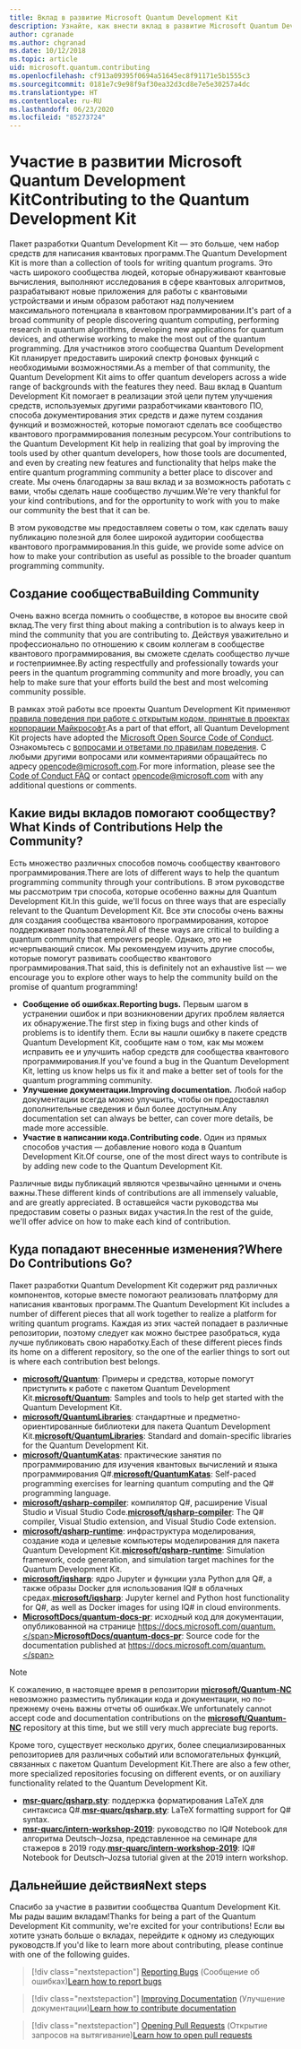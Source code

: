 ```yaml
---
title: Вклад в развитие Microsoft Quantum Development Kit
description: Узнайте, как внести вклад в развитие Microsoft Quantum Development Kit и в деятельность сообщества квантовой разработки.
author: cgranade
ms.author: chgranad
ms.date: 10/12/2018
ms.topic: article
uid: microsoft.quantum.contributing
ms.openlocfilehash: cf913a09395f0694a51645ec8f91171e5b1555c3
ms.sourcegitcommit: 0181e7c9e98f9af30ea32d3cd8e7e5e30257a4dc
ms.translationtype: HT
ms.contentlocale: ru-RU
ms.lasthandoff: 06/23/2020
ms.locfileid: "85273724"
---
```

# <a name="contributing-to-the-quantum-development-kit"></a><span data-ttu-id="d5d84-103">Участие в развитии Microsoft Quantum Development Kit</span><span class="sxs-lookup"><span data-stu-id="d5d84-103">Contributing to the Quantum Development Kit</span></span>

<span data-ttu-id="d5d84-104">Пакет разработки Quantum Development Kit — это больше, чем набор средств для написания квантовых программ.</span><span class="sxs-lookup"><span data-stu-id="d5d84-104">The Quantum Development Kit is more than a collection of tools for writing quantum programs.</span></span>
<span data-ttu-id="d5d84-105">Это часть широкого сообщества людей, которые обнаруживают квантовые вычисления, выполняют исследования в сфере квантовых алгоритмов, разрабатывают новые приложения для работы с квантовыми устройствами и иным образом работают над получением максимального потенциала в квантовом программировании.</span><span class="sxs-lookup"><span data-stu-id="d5d84-105">It's part of a broad community of people discovering quantum computing, performing research in quantum algorithms, developing new applications for quantum devices, and otherwise working to make the most out of the quantum programming.</span></span>
<span data-ttu-id="d5d84-106">Для участников этого сообщества Quantum Development Kit планирует предоставить широкий спектр фоновых функций с необходимыми возможностями.</span><span class="sxs-lookup"><span data-stu-id="d5d84-106">As a member of that community, the Quantum Development Kit aims to offer quantum developers across a wide range of backgrounds with the features they need.</span></span>
<span data-ttu-id="d5d84-107">Ваш вклад в Quantum Development Kit помогает в реализации этой цели путем улучшения средств, используемых другими разработчиками квантового ПО, способа документирования этих средств и даже путем создания функций и возможностей, которые помогают сделать все сообщество квантового программирования полезным ресурсом.</span><span class="sxs-lookup"><span data-stu-id="d5d84-107">Your contributions to the Quantum Development Kit help in realizing that goal by improving the tools used by other quantum developers, how those tools are documented, and even by creating new features and functionality that helps make the entire quantum programming community a better place to discover and create.</span></span>
<span data-ttu-id="d5d84-108">Мы очень благодарны за ваш вклад и за возможность работать с вами, чтобы сделать наше сообщество лучшим.</span><span class="sxs-lookup"><span data-stu-id="d5d84-108">We're very thankful for your kind contributions, and for the opportunity to work with you to make our community the best that it can be.</span></span>

<span data-ttu-id="d5d84-109">В этом руководстве мы предоставляем советы о том, как сделать вашу публикацию полезной для более широкой аудитории сообщества квантового программирования.</span><span class="sxs-lookup"><span data-stu-id="d5d84-109">In this guide, we provide some advice on how to make your contribution as useful as possible to the broader quantum programming community.</span></span>

## <a name="building-community"></a><span data-ttu-id="d5d84-110">Создание сообщества</span><span class="sxs-lookup"><span data-stu-id="d5d84-110">Building Community</span></span>

<span data-ttu-id="d5d84-111">Очень важно всегда помнить о сообществе, в которое вы вносите свой вклад.</span><span class="sxs-lookup"><span data-stu-id="d5d84-111">The very first thing about making a contribution is to always keep in mind the community that you are contributing to.</span></span>
<span data-ttu-id="d5d84-112">Действуя уважительно и профессионально по отношению к своим коллегам в сообществе квантового программирования, вы сможете сделать сообщество лучше и гостеприимнее.</span><span class="sxs-lookup"><span data-stu-id="d5d84-112">By acting respectfully and professionally towards your peers in the quantum programming community and more broadly, you can help to make sure that your efforts build the best and most welcoming community possible.</span></span>

<span data-ttu-id="d5d84-113">В рамках этой работы все проекты Quantum Development Kit применяют [правила поведения при работе с открытым кодом, принятые в проектах корпорации Майкрософт](https://opensource.microsoft.com/codeofconduct/).</span><span class="sxs-lookup"><span data-stu-id="d5d84-113">As a part of that effort, all Quantum Development Kit projects have adopted the [Microsoft Open Source Code of Conduct](https://opensource.microsoft.com/codeofconduct/).</span></span>
<span data-ttu-id="d5d84-114">Ознакомьтесь с [вопросами и ответами по правилам поведения](https://opensource.microsoft.com/codeofconduct/faq/). С любыми другими вопросами или комментариями обращайтесь по адресу [opencode@microsoft.com](mailto:opencode@microsoft.com).</span><span class="sxs-lookup"><span data-stu-id="d5d84-114">For more information, please see the [Code of Conduct FAQ](https://opensource.microsoft.com/codeofconduct/faq/) or contact [opencode@microsoft.com](mailto:opencode@microsoft.com) with any additional questions or comments.</span></span>

## <a name="what-kinds-of-contributions-help-the-community"></a><span data-ttu-id="d5d84-115">Какие виды вкладов помогают сообществу?</span><span class="sxs-lookup"><span data-stu-id="d5d84-115">What Kinds of Contributions Help the Community?</span></span>

<span data-ttu-id="d5d84-116">Есть множество различных способов помочь сообществу квантового программирования.</span><span class="sxs-lookup"><span data-stu-id="d5d84-116">There are lots of different ways to help the quantum programming community through your contributions.</span></span>
<span data-ttu-id="d5d84-117">В этом руководстве мы рассмотрим три способа, которые особенно важны для Quantum Development Kit.</span><span class="sxs-lookup"><span data-stu-id="d5d84-117">In this guide, we'll focus on three ways that are especially relevant to the Quantum Development Kit.</span></span>
<span data-ttu-id="d5d84-118">Все эти способы очень важны для создания сообщества квантового программирования, которое поддерживает пользователей.</span><span class="sxs-lookup"><span data-stu-id="d5d84-118">All of these ways are critical to building a quantum community that empowers people.</span></span>
<span data-ttu-id="d5d84-119">Однако, это не исчерпывающий список. Мы рекомендуем изучить другие способы, которые помогут развивать сообщество квантового программирования.</span><span class="sxs-lookup"><span data-stu-id="d5d84-119">That said, this is definitely not an exhaustive list — we encourage you to explore other ways to help the community build on the promise of quantum programming!</span></span>

- <span data-ttu-id="d5d84-120">**Сообщение об ошибках.**</span><span class="sxs-lookup"><span data-stu-id="d5d84-120">**Reporting bugs.**</span></span> <span data-ttu-id="d5d84-121">Первым шагом в устранении ошибок и при возникновении других проблем является их обнаружение.</span><span class="sxs-lookup"><span data-stu-id="d5d84-121">The first step in fixing bugs and other kinds of problems is to identify them.</span></span> <span data-ttu-id="d5d84-122">Если вы нашли ошибку в пакете средств Quantum Development Kit, сообщите нам о том, как мы можем исправить ее и улучшить набор средств для сообщества квантового программирования.</span><span class="sxs-lookup"><span data-stu-id="d5d84-122">If you've found a bug in the Quantum Development Kit, letting us know helps us fix it and make a better set of tools for the quantum programming community.</span></span>
- <span data-ttu-id="d5d84-123">**Улучшение документации.**</span><span class="sxs-lookup"><span data-stu-id="d5d84-123">**Improving documentation.**</span></span> <span data-ttu-id="d5d84-124">Любой набор документации всегда можно улучшить, чтобы он предоставлял дополнительные сведения и был более доступным.</span><span class="sxs-lookup"><span data-stu-id="d5d84-124">Any documentation set can always be better, can cover more details, be made more accessible.</span></span>
- <span data-ttu-id="d5d84-125">**Участие в написании кода.**</span><span class="sxs-lookup"><span data-stu-id="d5d84-125">**Contributing code.**</span></span> <span data-ttu-id="d5d84-126">Один из прямых способов участия — добавление нового кода в Quantum Development Kit.</span><span class="sxs-lookup"><span data-stu-id="d5d84-126">Of course, one of the most direct ways to contribute is by adding new code to the Quantum Development Kit.</span></span>

<span data-ttu-id="d5d84-127">Различные виды публикаций являются чрезвычайно ценными и очень важны.</span><span class="sxs-lookup"><span data-stu-id="d5d84-127">These different kinds of contributions are all immensely valuable, and are greatly appreciated.</span></span>
<span data-ttu-id="d5d84-128">В оставшейся части руководства мы предоставим советы о разных видах участия.</span><span class="sxs-lookup"><span data-stu-id="d5d84-128">In the rest of the guide, we'll offer advice on how to make each kind of contribution.</span></span>

## <a name="where-do-contributions-go"></a><span data-ttu-id="d5d84-129">Куда попадают внесенные изменения?</span><span class="sxs-lookup"><span data-stu-id="d5d84-129">Where Do Contributions Go?</span></span>

<span data-ttu-id="d5d84-130">Пакет разработки Quantum Development Kit содержит ряд различных компонентов, которые вместе помогают реализовать платформу для написания квантовых программ.</span><span class="sxs-lookup"><span data-stu-id="d5d84-130">The Quantum Development Kit includes a number of different pieces that all work together to realize a platform for writing quantum programs.</span></span>
<span data-ttu-id="d5d84-131">Каждая из этих частей попадает в различные репозитории, поэтому следует как можно быстрее разобраться, куда лучше публиковать свою наработку.</span><span class="sxs-lookup"><span data-stu-id="d5d84-131">Each of these different pieces finds its home on a different repository, so the one of the earlier things to sort out is where each contribution best belongs.</span></span>

- <span data-ttu-id="d5d84-132">[**microsoft/Quantum**](https://github.com/Microsoft/Quantum): Примеры и средства, которые помогут приступить к работе с пакетом Quantum Development Kit.</span><span class="sxs-lookup"><span data-stu-id="d5d84-132">[**microsoft/Quantum**](https://github.com/Microsoft/Quantum): Samples and tools to help get started with the Quantum Development Kit.</span></span>
- <span data-ttu-id="d5d84-133">[**microsoft/QuantumLibraries**](https://github.com/Microsoft/QuantumLibraries): стандартные и предметно-ориентированные библиотеки для пакета Quantum Development Kit.</span><span class="sxs-lookup"><span data-stu-id="d5d84-133">[**microsoft/QuantumLibraries**](https://github.com/Microsoft/QuantumLibraries): Standard and domain-specific libraries for the Quantum Development Kit.</span></span>
- <span data-ttu-id="d5d84-134">[**microsoft/QuantumKatas**](https://github.com/Microsoft/QuantumKatas): практические занятия по программированию для изучения квантовых вычислений и языка программирования Q#.</span><span class="sxs-lookup"><span data-stu-id="d5d84-134">[**microsoft/QuantumKatas**](https://github.com/Microsoft/QuantumKatas): Self-paced programming exercises for learning quantum computing and the Q# programming language.</span></span>
- <span data-ttu-id="d5d84-135">[**microsoft/qsharp-compiler**](https://github.com/microsoft/qsharp-compiler): компилятор Q#, расширение Visual Studio и Visual Studio Code.</span><span class="sxs-lookup"><span data-stu-id="d5d84-135">[**microsoft/qsharp-compiler**](https://github.com/microsoft/qsharp-compiler): The Q# compiler, Visual Studio extension, and Visual Studio Code extension.</span></span>
- <span data-ttu-id="d5d84-136">[**microsoft/qsharp-runtime**](https://github.com/microsoft/qsharp-runtime): инфраструктура моделирования, создание кода и целевые компьютеры моделирования для пакета Quantum Development Kit.</span><span class="sxs-lookup"><span data-stu-id="d5d84-136">[**microsoft/qsharp-runtime**](https://github.com/microsoft/qsharp-runtime): Simulation framework, code generation, and simulation target machines for the Quantum Development Kit.</span></span>
- <span data-ttu-id="d5d84-137">[**microsoft/iqsharp**](https://github.com/microsoft/iqsharp): ядро Jupyter и функции узла Python для Q#, а также образы Docker для использования IQ# в облачных средах.</span><span class="sxs-lookup"><span data-stu-id="d5d84-137">[**microsoft/iqsharp**](https://github.com/microsoft/iqsharp): Jupyter kernel and Python host functionality for Q#, as well as Docker images for using IQ# in cloud environments.</span></span>
- <span data-ttu-id="d5d84-138">[**MicrosoftDocs/quantum-docs-pr**](https://github.com/MicrosoftDocs/quantum-docs-pr): исходный код для документации, опубликованной на странице https://docs.microsoft.com/quantum.</span><span class="sxs-lookup"><span data-stu-id="d5d84-138">[**MicrosoftDocs/quantum-docs-pr**](https://github.com/MicrosoftDocs/quantum-docs-pr): Source code for the documentation published at https://docs.microsoft.com/quantum.</span></span>

> [!NOTE]
> <span data-ttu-id="d5d84-139">К сожалению, в настоящее время в репозитории [**microsoft/Quantum-NC**](https://github.com/microsoft/Quantum-NC) невозможно разместить публикации кода и документации, но по-прежнему очень важны отчеты об ошибках.</span><span class="sxs-lookup"><span data-stu-id="d5d84-139">We unfortunately cannot accept code and documentation contributions on the [**microsoft/Quantum-NC**](https://github.com/microsoft/Quantum-NC) repository at this time, but we still very much appreciate bug reports.</span></span>

<span data-ttu-id="d5d84-140">Кроме того, существует несколько других, более специализированных репозиториев для различных событий или вспомогательных функций, связанных с пакетом Quantum Development Kit.</span><span class="sxs-lookup"><span data-stu-id="d5d84-140">There are also a few other, more specialized repositories focusing on different events, or on auxiliary functionality related to the Quantum Development Kit.</span></span>

- <span data-ttu-id="d5d84-141">[**msr-quarc/qsharp.sty**](https://github.com/msr-quarc/qsharp.sty): поддержка форматирования LaTeX для синтаксиса Q#.</span><span class="sxs-lookup"><span data-stu-id="d5d84-141">[**msr-quarc/qsharp.sty**](https://github.com/msr-quarc/qsharp.sty): LaTeX formatting support for Q# syntax.</span></span>
- <span data-ttu-id="d5d84-142">[**msr-quarc/intern-workshop-2019**](https://github.com/msr-quarc/intern-workshop-2019): руководство по IQ# Notebook для алгоритма Deutsch–Jozsa, представленное на семинаре для стажеров в 2019 году.</span><span class="sxs-lookup"><span data-stu-id="d5d84-142">[**msr-quarc/intern-workshop-2019**](https://github.com/msr-quarc/intern-workshop-2019): IQ# Notebook for Deutsch–Jozsa tutorial given at the 2019 intern workshop.</span></span>

## <a name="next-steps"></a><span data-ttu-id="d5d84-143">Дальнейшие действия</span><span class="sxs-lookup"><span data-stu-id="d5d84-143">Next steps</span></span>

<span data-ttu-id="d5d84-144">Спасибо за участие в развитии сообщества Quantum Development Kit. Мы рады вашим вкладам!</span><span class="sxs-lookup"><span data-stu-id="d5d84-144">Thanks for being a part of the Quantum Development Kit community, we're excited for your contributions!</span></span>
<span data-ttu-id="d5d84-145">Если вы хотите узнать больше о вкладах, перейдите к одному из следующих руководств.</span><span class="sxs-lookup"><span data-stu-id="d5d84-145">If you'd like to learn more about contributing, please continue with one of the following guides.</span></span>

> [!div class="nextstepaction"]
> <span data-ttu-id="d5d84-146">[Reporting Bugs](xref:microsoft.quantum.contributing.reporting) (Сообщение об ошибках)</span><span class="sxs-lookup"><span data-stu-id="d5d84-146">[Learn how to report bugs](xref:microsoft.quantum.contributing.reporting)</span></span>

> [!div class="nextstepaction"]
> <span data-ttu-id="d5d84-147">[Improving Documentation](xref:microsoft.quantum.contributing.docs) (Улучшение документации)</span><span class="sxs-lookup"><span data-stu-id="d5d84-147">[Learn how to contribute documentation](xref:microsoft.quantum.contributing.docs)</span></span>

> [!div class="nextstepaction"]
> <span data-ttu-id="d5d84-148">[Opening Pull Requests](xref:microsoft.quantum.contributing.pulls) (Открытие запросов на вытягивание)</span><span class="sxs-lookup"><span data-stu-id="d5d84-148">[Learn how to open pull requests](xref:microsoft.quantum.contributing.pulls)</span></span>

